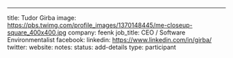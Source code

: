 ---
title: Tudor Girba
image: https://pbs.twimg.com/profile_images/1370148445/me-closeup-square_400x400.jpg
company: feenk
job_title: CEO / Software Environmentalist
facebook:
linkedin: https://www.linkedin.com/in/girba/
twitter:
website: 
notes:
status: add-details
type: participant
